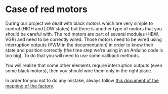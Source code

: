 # Case of red motors
During our project we dealt with black motors which are very simple to control (HIGH and LOW states) but there is another type of motors that you should be careful with. The red motors are part of several modules (HBW, VGR) and need to be correctly wired. Those motors need to be wired using interruption outputs (PWM in the documentation) in order to know their state and position correctly (the time step we're using in an Arduino code is too big). To do that you will need to use some callback methods.

You will realize that some other elements require interruption outputs (even some black motors), then you should wire them only in the right place.

In order for you not to do any mistake, always follow [this document of the mapping of the factory](https://github.com/Weizhe-JIA/2.Digital-twin-of-a-Fischertechnik-factory/blob/main/1.%20The%20wiring/2022-10-18a_Belegungsplan_V2_EN-withITEM.xlsx/).
